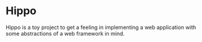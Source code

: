 # Hippo
Hippo is a toy project to get a feeling in implementing a web application
with some abstractions of a web framework in mind.